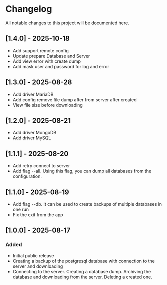 # Changelog
All notable changes to this project will be documented here.

## [1.4.0] - 2025-10-18
- Add support remote config
- Update prepare Database and Server
- Add view error with create dump
- Add mask user and password for log and error

## [1.3.0] - 2025-08-28
- Add driver MariaDB
- Add config remove file dump after from server after created
- View file size before downloading

## [1.2.0] - 2025-08-21
- Add driver MongoDB
- Add driver MySQL

## [1.1.1] - 2025-08-20
- Add retry connect to server
- Add flag --all. Using this flag, you can dump all databases from the configuration.

## [1.1.0] - 2025-08-19
- Add flag --db. It can be used to create backups of multiple databases in one run
- Fix the exit from the app

## [1.0.0] - 2025-08-17
### Added
- Initial public release
- Creating a backup of the postgresql database with connection to the server and downloading
- Connecting to the server. Creating a database dump. Archiving the database and downloading from the server. Deleting a created one.